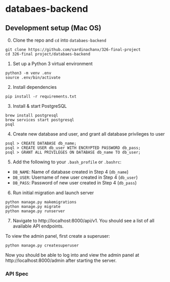 # databaes-backend 

## Development setup (Mac OS) 

0. Clone the repo and `cd` into `databaes-backend`
```Shell
git clone https://github.com/sardinachanx/326-final-project
cd 326-final project/databaes-backend
```

1. Set up a Python 3 virtual environment
```Shell
python3 -m venv .env
source .env/bin/activate
```

2. Install dependencies
```Shell
pip install -r requirements.txt
```

3. Install & start PostgreSQL
```Shell
brew install postgresql
brew services start postgresql
psql
```

4. Create new database and user, and grant all database privileges to user
```Shell
psql > CREATE DATABASE db_name;
psql > CREATE USER db_user WITH ENCRYPTED PASSWORD db_pass;
psql > GRANT ALL PRIVILEGES ON DATABASE db_name TO db_user;
```

5. Add the following to your `.bash_profile` or `.bashrc`:
- `DB_NAME`: Name of database created in Step 4 (`db_name`)
- `DB_USER`: Username of new user created in Step 4 (`db_user`)
- `DB_PASS`: Password of new user created in Step 4 (`db_pass`)

6. Run initial migration and launch server
```Shell
python manage.py makemigrations
python manage.py migrate
python manage.py runserver
``` 

7. Navigate to http://localhost:8000/api/v1. You should see a list of all available API endpoints. 

To view the admin panel, first create a superuser:
```Shell
python manage.py createsuperuser
``` 

Now you should be able to log into and view the admin panel at http://localhost:8000/admin after starting the server. 

### API Spec
